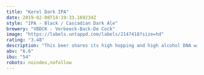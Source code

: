 ```yaml
---
title: "Kerel Dark IPA"
date: 2019-02-08T14:19:33.169234Z
style: "IPA - Black / Cascadian Dark Ale"
brewery: "VBDCK - Verbeeck-Back-De Cock"
image: "https://labels.untappd.com/labels/2147418?size=hd"
rating: "3.48"
description: "This beer shares its high hopping and high alcohol DNA with its paler IPA sibling, but like a stout or a porter, it gets its darker colour from roasted and dark malted barley, which also deepens the flavours a bit. It’s rich, hoppy and a bit sweet but still light on its feet."
abv: "6.6"
ibu: "54"
robots: noindex,nofollow
---
```

